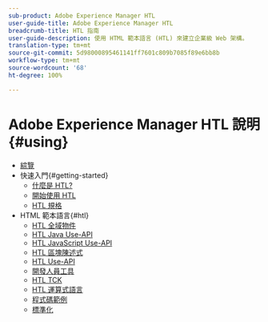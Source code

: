 ```yaml
---
sub-product: Adobe Experience Manager HTL
user-guide-title: Adobe Experience Manager HTL
breadcrumb-title: HTL 指南
user-guide-description: 使用 HTML 範本語言 (HTL) 來建立企業級 Web 架構。
translation-type: tm+mt
source-git-commit: 5d98000895461141ff7601c809b7085f89e6bb8b
workflow-type: tm+mt
source-wordcount: '68'
ht-degree: 100%

---
```



# Adobe Experience Manager HTL 說明 {#using}

+ [綜覽](overview.md)
+ 快速入門{#getting-started}
   + [什麼是 HTL?](update.md)
   + [開始使用 HTL](getting-started.md)
   + [HTL 規格](htl-specification.md)
+ HTML 範本語言{#htl}
   + [HTL 全域物件](global-objects.md)
   + [HTL Java Use-API](use-api-java.md)
   + [HTL JavaScript Use-API](use-api-javascript.md)
   + [HTL 區塊陳述式](block-statements.md)
   + [HTL Use-API](use-api.md)
   + [開發人員工具](dev-tools.md)
   + [HTL TCK](htl-tck.md)
   + [HTL 運算式語言](expression-language.md)
   + [程式碼範例](code-samples.md)
   + [標準化](standardization.md)